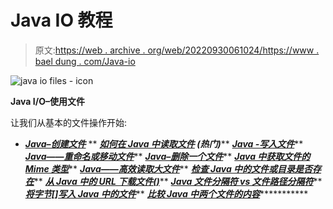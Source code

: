 # Java IO 教程

> 原文:[https://web . archive . org/web/20220930061024/https://www . bael dung . com/Java-io](https://web.archive.org/web/20220930061024/https://www.baeldung.com/java-io)

![java io files - icon](../Images/239e84cfa92faf8af0a695b5386121ce.png)

**Java I/O–使用文件**

让我们从基本的文件操作开始:

*   ***[Java–创建文件](/web/20221013193921/https://www.baeldung.com/java-how-to-create-a-file)***
**   ***[如何在 Java 中读取文件](/web/20221013193921/https://www.baeldung.com/reading-file-in-java) **(热门)*******   ***[Java -写入文件](/web/20221013193921/https://www.baeldung.com/java-write-to-file)*****   ***[Java——重命名或移动文件](/web/20221013193921/https://www.baeldung.com/java-how-to-rename-or-move-a-file)*****   ***[Java–删除一个文件](/web/20221013193921/https://www.baeldung.com/how-to-delete-a-file-in-java)*****   ***[Java 中获取文件的 Mime 类型](/web/20221013193921/https://www.baeldung.com/java-file-mime-type)*****   ***[Java——高效读取大文件](/web/20221013193921/https://www.baeldung.com/java-read-lines-large-file)*****   ***[检查 Java 中的文件或目录是否存在](/web/20221013193921/https://www.baeldung.com/java-file-directory-exists)*****   ***[从 Java 中的 URL 下载文件()](/web/20221013193921/https://www.baeldung.com/java-download-file)*****   ***[Java 文件分隔符 vs 文件路径分隔符](/web/20221013193921/https://www.baeldung.com/java-file-vs-file-path-separator)*****   ***[将字节[]写入 Java 中的文件](/web/20221013193921/https://www.baeldung.com/java-write-byte-array-file)*****   ***[比较 Java 中两个文件的内容](/web/20221013193921/https://www.baeldung.com/java-compare-files)**************
